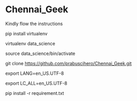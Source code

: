 # Chennai_Geek

Kindly flow the instructions

pip install virtualenv

virtualenv data_science

source data_science/bin/activate

git clone https://github.com/prabuscihero/Chennai_Geek.git

export LANG=en_US.UTF-8

export LC_ALL=en_US.UTF-8

pip install -r requirement.txt